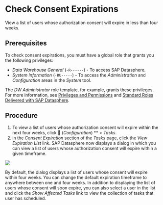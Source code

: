 <!-- loio58e4bb2717b1445bba9e1f3d214f5181 -->

<link rel="stylesheet" type="text/css" href="../css/sap-icons.css"/>

# Check Consent Expirations

View a list of users whose authorization consent will expire in less than four weeks.



<a name="loio58e4bb2717b1445bba9e1f3d214f5181__section_vzk_lvq_hfc"/>

## Prerequisites

To check consent expirations, you must have a global role that grants you the following privileges:

-   *Data Warehouse General* \(`-R------`\) - To access SAP Datasphere.
-   *System Information* \(`-RU-----`\) - To access the *Administration* and *Configuration* areas in the *System* tool.

The *DW Administrator* role template, for example, grants these privileges. For more information, see [Privileges and Permissions](../Managing-Users-and-Roles/privileges-and-permissions-d7350c6.md) and [Standard Roles Delivered with SAP Datasphere](../Managing-Users-and-Roles/standard-roles-delivered-with-sap-datasphere-a50a51d.md). 



<a name="loio58e4bb2717b1445bba9e1f3d214f5181__section_lh3_kvq_hfc"/>

## Procedure

1.  To view a list of users whose authorization consent will expire within the next four weeks, click :wrench: \(*Configuration*\) ** \> *Tasks*.
2.  in the *Consent Expiration* section of the *Tasks* page, click the *View Expiration List* link. SAP Datasphere now displays a dialog in which you can view a list of users whose authorization consent will expire within a given timeframe.

![](images/Consent_Expiration_List_Dialog_5d32864.png)

By default, the dialog displays a list of users whose consent will expire within four weeks. You can change the default expiration timeframe to anywhere between one and four weeks. In addition to displaying the list of users whose consent will soon expire, you can also select a user in the list and click the *Show Affected Tasks* link to view the collection of tasks that user has scheduled.

